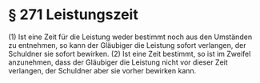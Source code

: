 # § 271 Leistungszeit
(1) Ist eine Zeit für die Leistung weder bestimmt noch aus den Umständen zu entnehmen, so kann der Gläubiger die Leistung sofort verlangen, der Schuldner sie sofort bewirken.
(2) Ist eine Zeit bestimmt, so ist im Zweifel anzunehmen, dass der Gläubiger die Leistung nicht vor dieser Zeit verlangen, der Schuldner aber sie vorher bewirken kann.